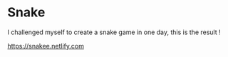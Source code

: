 # Snake

I challenged myself to create a snake game in one day, this is the result !

https://snakee.netlify.com
